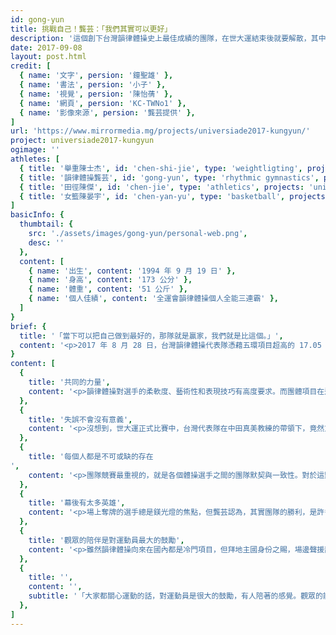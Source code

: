 ```yaml
---
id: gong-yun
title: 挑戰自己！龔芸：「我們其實可以更好」
description: '這個創下台灣韻律體操史上最佳成績的團隊，在世大運結束後就要解散，其中多數成員也因為年紀「太老」面臨退休命運。事實上，此次台灣雖然破天荒特地為團體組招兵買馬進行培訓，也跌破眾人眼鏡拿下好成績，但即便奪下兩面銀牌，這項冷門運動在台灣的前途仍然堪慮。'
date: 2017-09-08
layout: post.html
credit: [
  { name: '文字', persion: '鐘聖雄' },
  { name: '書法', persion: '小子' },
  { name: '視覺', persion: '陳怡蒨' },
  { name: '網頁', persion: 'KC-TWNo1' },
  { name: '影像來源', persion: '龔芸提供' },
]
url: 'https://www.mirrormedia.mg/projects/universiade2017-kungyun/'
project: universiade2017-kungyun
ogimage: ''
athletes: [
  { title: '舉重陳士杰', id: 'chen-shi-jie', type: 'weightligting', projects: 'universiade2017-chenshihchieh' },
  { title: '韻律體操龔芸', id: 'gong-yun', type: 'rhythmic gymnastics', projects: 'universiade2017-kungyun' },
  { title: '田徑陳傑', id: 'chen-jie', type: 'athletics', projects: 'universiade2017-chenchieh' },
  { title: '女籃陳晏宇', id: 'chen-yan-yu', type: 'basketball', projects: 'universiade2017-chenyenyu' }
]
basicInfo: {
  thumbtail: {
    src: './assets/images/gong-yun/personal-web.png',
    desc: ''
  },
  content: [
    { name: '出生', content: '1994 年 9 月 19 日' },
    { name: '身高', content: '173 公分' },
    { name: '體重', content: '51 公斤' },
    { name: '個人佳績', content: '全運會韻律體操個人全能三連霸' },
  ]
}
brief: {
  title: '「當下可以把自己做到最好的，那隊就是贏家，我們就是比這個。」',
  content: '<p>2017 年 8 月 28 日，台灣韻律體操代表隊憑藉五環項目超高的 17.05 分拿下團體全能組銀牌，創下台灣韻律體操史上第一次奪得國際獎牌的紀錄。然而這並非僥倖。8 月 29 日，這個成軍不到一年的 6 人小組再下一城，力壓強敵烏克蘭拿下團體單項銀牌，為台灣難得的佳績再添光彩。</p><p>只是，這個創下台灣韻律體操史上最佳成績的團隊，在世大運結束後就要解散，其中多數成員也因為年紀「太老」面臨退休命運。事實上，此次台灣雖然破天荒特地為團體組招兵買馬進行培訓，也跌破眾人眼鏡拿下好成績，但即便奪下兩面銀牌，這項冷門運動在台灣的前途仍然堪慮。</p><p>曾經在國內全運會拿下個人全能三連霸佳績的龔芸，這次在日籍教練中田真美的徵招下，也選擇加入團體組。她坦言：「其實我們目標是奪牌，一面銅牌就可以交代。」換句話說，台灣隊已經達到比預期更好的結果。然而即便如此，龔芸還是只給自己在場上的表現打了 60 分，並認為 - 我們其實可以更好。</p>'
}
content: [
  {
    title: '共同的力量',
    content: '<p>韻律體操對選手的柔軟度、藝術性和表現技巧有高度要求。而團體項目在這樣的基礎之上，又特別注重團隊的精準度、協調性與一致性，光有個別傑出選手是遠遠不夠的。</p><p>此外，韻律體操的評分項目又分為難度分數（Difficulty）和執行分數（Excution），兩者加總後才是總分。換句話說，即便教練可以編排出非常厲害的舞蹈，在難度方面拿到高分，但若團隊無法完美執行舞蹈，在執行分數中落後，也無法拿下好的總分。因此，團隊韻律體操不光考驗選手在賽場上的表現，賽前的編排與協調可能還更加關鍵，唯有選手、教練團能夠凝聚出一股「共同的力量」，才有可能創造佳績。</p><p>認為自己「大部分人生都給了體操」的龔芸指出，雖然自己過去參加個人競技的成績不差，而且個人特色也強，但進入團隊訓練後，這些反而讓她的動作顯得「不整齊」、「破壞整體畫面」，經常需要大家為了她而付出更多努力，才能讓團隊表現變得更好。</p><p>歷經將近一年的培訓，還有亞錦賽、德國大獎賽的考驗後，台灣代表隊的表現仍然不盡理想。龔芸回憶：「這兩次比賽，成績都沒有特別好，讓我們覺得還需要很多加強，帶著忐忑的心參加這次世大運。8 月初測試賽有邀請日本隊，那時我們不管全能或單項，每一套都輸日本。所以測試完我們都還在衝刺，一點鬆懈都沒有，一直拼。我們目標就是奪牌。」</p>'
  },
  {
    title: '失誤不會沒有意義',
    content: '<p>沒想到，世大運正式比賽中，台灣代表隊在中田真美教練的帶領下，竟然意外地勝過日本隊，在團體全能與單項中，只分別輸給「體操強權」俄羅斯與烏克蘭，拿下兩面銀牌，整體表現也排行老三，「比預期的好，算不錯，」龔芸說。</p><p>嘴上說不錯，但龔芸還是認為她們在場上的表現，有太多值得檢討與反省的地方。</p><p>「場下我覺得 95 分了吧，預備上場前的練習和團隊互動，向心力都有。可是場上那套，我覺得大概60、70分，因為我們還是有失誤出現，沒有到非常完美，因為練習時幾乎都可以做好，我們已經有那樣能力，可是沒有百分百發揮，有點可惜。雖然以結果來看已經很感恩，但我們其實可以更好。」</p><p>「會覺得可惜，但沒有人會怪誰，因為這過程和比賽當下，我們都穩定做到最後，這是可以肯定我們的。但如果能避免，做到完美，會更好。這樣說起來，每一隊也都可能這樣失誤，但當下可以把自己做到最好的，那隊就是贏家，我們就是比這個。」</p><p>回憶起來，龔芸幾乎可以細數出場上每秒鐘發生的事情；誰在哪裡拋出手具的路線有了偏移，什麼時候隊形不夠對稱，或許對經歷過幾百次練習的她們來說，一切都暸然於心。只是，這些失誤對龔芸來說，都是可貴的收穫。</p><p>「即使不是我們比下次世大運，可是我覺得可以找學妹她們經驗傳承。教練經過我們，應該也會知道怎麼帶國家隊。這些失誤不會沒有意義。我們每次比賽都會有不同問題，其實它都會是下次比賽的動力和改善的點，雖然我們不比了，但這些意義會留下來，不管成功失敗，都對選手生涯有意義，因為大家都有付出過，認真準備過，不會這樣白費，一定不會。」</p>'
  },
  {
    title: '每個人都是不可或缺的存在
',
    content: '<p>團隊競賽最重視的，就是各個體操選手之間的團隊默契與一致性。對於這點，身形比其他隊友突出，而且從來只參加個人競賽的龔芸可說吃盡了苦頭，得花費比更大的努力，才能讓自己跟上隊友的動作。對於這點，龔芸對所有的隊友們，只有滿滿的感謝。</p><p>她認為，這次團隊中每個人都是不可或缺的存在。隊長古妮臻很有責任感，教練傳達指示和方向後，她總能想出辦法帶領大家一起去做。徐紫綺心思細膩又善於鼓勵隊友，也很能分析教練想法。楊千玫雖然滿身是傷，但忍功一流，也能和龔芸彼此打氣加油。王心伶超級努力，在看不見的地方默默幫團隊很多忙。年紀最小的陳沛安既活潑又有活力，是團隊中的開心果，也是最可愛的存在。</p><p>龔芸強調：「很感謝隊友吧，有時候覺得自己跟不上不整齊，有時候為了我大家要多練，大家都累了，但看到我也沒有要放棄，還想做好，不管誰都會陪著我練，很謝謝他們。」</p>'
  },
  {
    title: '幕後有太多英雄',
    content: '<p>場上奪牌的選手總是鎂光燈的焦點，但龔芸認為，其實團隊的勝利，是許多幕後功臣在場下的辛苦積累，她們的苦心和付出，也應該要能被觀眾看見。</p><p>在台灣待了將近 10 年的中田真美教練，可說是這次團體代表隊從無到有，一直到最後奪牌的關鍵推手。龔芸說，由於她們在亞錦賽和德國大獎賽的成績都不理想，所以中田教練在回台灣後主動重新編舞，策略是希望可以在提高難度分數的同時，還能維持執行分數。這不是件容易的事情，但她們竟然做到了。</p><p>龔芸觀察，雖然在世大運前中田教練也會緊張，但賽事開始後，教練看來「很確實很穩定，也準備好自己」，如此也會讓每個選手安心，能夠更加專注地面對比賽。除此之外，負責帶領選手芭蕾和熱身的侯宛伶教練，讓她們得以強化表現張力與肢體美感，在隨著《賽德克巴萊》的音樂舞動時，也協助她們進行想像力練習，對於團隊的凝聚力有很大的幫助。</p><p>除此之外，國訓中心的防護人員、醫生、運動科學老師，對於她們的百般協助也非常重要。龔芸特別強調，其實訓練過程中，她自己常因為拖累隊友而感到沮喪，但國訓中心的心理諮商師給了她很多的輔導，才能讓她堅持到最後，無形中也成為安定軍心的關鍵角色。</p>'
  },
  {
    title: '觀眾的陪伴是對運動員最大的鼓勵',
    content: '<p>雖然韻律體操向來在國內都是冷門項目，但拜地主國身份之賜，場邊聲援韻律體操的群眾竟然也出現爆滿的「異狀」。龔芸說，比賽第一天時，她們早上 8 點還不到就前往南港練習，沒想到場外竟然有觀眾在排隊，準備購買下午 1 點的票，讓代表隊驚訝之餘，也非常感謝所有觀眾的支持。</p><p>龔芸坦言，觀眾的加油對選手來說真的很有幫助，「雖然音樂開始是後就是我們自己的世界，但在上場前和比賽完，就有被陪伴的感覺吧。從來沒有這麼多觀眾幫我們加油過，在國內比這樣大型比賽是第一次，其實蠻感動的，因為這麼冷門項目，會感動大家終於看到韻律體操。」</p><p></p><p></p>'
  },
  {
    title: '',
    content: '',
    subtitle: '「大家都關心運動的話，對運動員是很大的鼓勵，有人陪著的感覺。觀眾的能量，就算沒喊出聲音，也能感覺到大家都在喔。緊張是稍微，但興奮比較多，會覺得大家都在喔，一定可以！」'
  },
]
---
```

